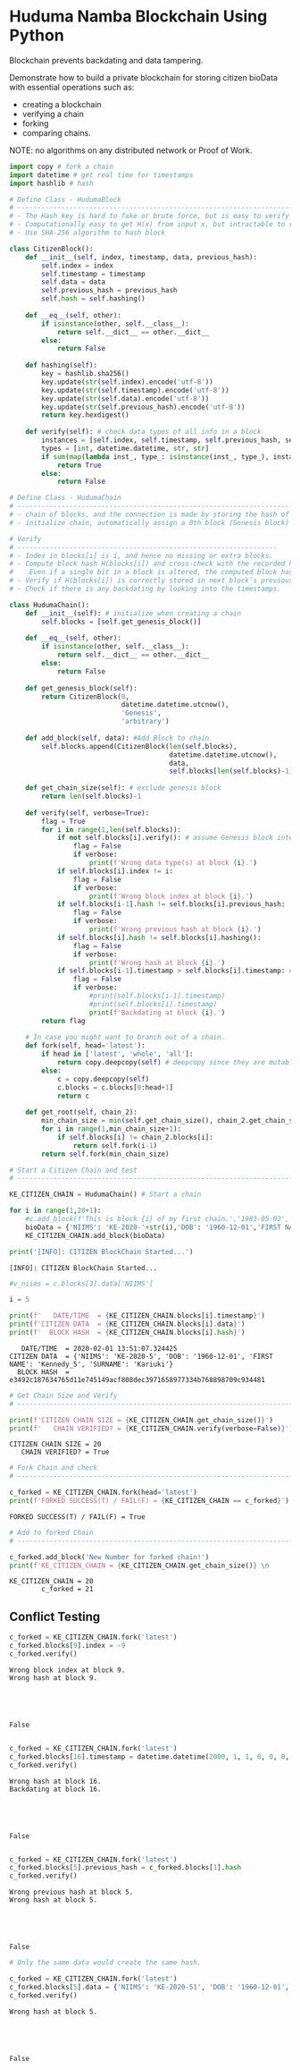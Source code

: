 # Huduma Namba Blockchain Using Python

Blockchain prevents backdating and data tampering.

Demonstrate how to build a private blockchain for storing citizen bioData with essential operations such as:

- creating a blockchain
- verifying a chain
- forking
- comparing chains.

NOTE: no algorithms on any distributed network or Proof of Work.


```python
import copy # fork a chain
import datetime # get real time for timestamps
import hashlib # hash
```


```python
# Define Class - HudumaBlock
# -----------------------------------------------------------------------------------------------------------------------------
# - The Hash key is hard to fake or brute force, but is easy to verify
# - Computationally easy to get H(x) from input x, but intractable to reverse the process
# - Use SHA-256 algorithm to hash block

class CitizenBlock():
    def __init__(self, index, timestamp, data, previous_hash):
        self.index = index
        self.timestamp = timestamp
        self.data = data
        self.previous_hash = previous_hash
        self.hash = self.hashing()
    
    def __eq__(self, other):
        if isinstance(other, self.__class__):
            return self.__dict__ == other.__dict__
        else:
            return False
    
    def hashing(self):
        key = hashlib.sha256()
        key.update(str(self.index).encode('utf-8'))
        key.update(str(self.timestamp).encode('utf-8'))
        key.update(str(self.data).encode('utf-8'))
        key.update(str(self.previous_hash).encode('utf-8'))
        return key.hexdigest()
    
    def verify(self): # check data types of all info in a block
        instances = [self.index, self.timestamp, self.previous_hash, self.hash]
        types = [int, datetime.datetime, str, str]
        if sum(map(lambda inst_, type_: isinstance(inst_, type_), instances, types)) == len(instances):
            return True
        else:
            return False
```


```python
# Define Class - HudumaChain
# -----------------------------------------------------------------------------------------------------------------------------
# - chain of blocks, and the connection is made by storing the hash of the previous block
# - initialize chain, automatically assign a 0th block (Genesis block) 

# Verify
# -----------------------------------------------------------------
# - Index in blocks[i] is i, and hence no missing or extra blocks.
# - Compute block hash H(blocks[i]) and cross-check with the recorded hash. 
#    Even if a single bit in a block is altered, the computed block hash would be entirely different.
# - Verify if H(blocks[i]) is correctly stored in next block’s previous_hash.
# - Check if there is any backdating by looking into the timestamps.

class HudumaChain():
    def __init__(self): # initialize when creating a chain
        self.blocks = [self.get_genesis_block()]
    
    def __eq__(self, other):
        if isinstance(other, self.__class__):
            return self.__dict__ == other.__dict__
        else:
            return False
    
    def get_genesis_block(self): 
        return CitizenBlock(0, 
                            datetime.datetime.utcnow(), 
                            'Genesis', 
                            'arbitrary')
    
    def add_block(self, data): #Add Block to chain
        self.blocks.append(CitizenBlock(len(self.blocks), 
                                        datetime.datetime.utcnow(), 
                                        data,
                                        self.blocks[len(self.blocks)-1].hash))
    
    def get_chain_size(self): # exclude genesis block
        return len(self.blocks)-1
    
    def verify(self, verbose=True): 
        flag = True
        for i in range(1,len(self.blocks)):
            if not self.blocks[i].verify(): # assume Genesis block integrity
                flag = False
                if verbose:
                    print(f'Wrong data type(s) at block {i}.')
            if self.blocks[i].index != i:
                flag = False
                if verbose:
                    print(f'Wrong block index at block {i}.')
            if self.blocks[i-1].hash != self.blocks[i].previous_hash:
                flag = False
                if verbose:
                    print(f'Wrong previous hash at block {i}.')
            if self.blocks[i].hash != self.blocks[i].hashing():
                flag = False
                if verbose:
                    print(f'Wrong hash at block {i}.')
            if self.blocks[i-1].timestamp > self.blocks[i].timestamp: # >= compare previous and current block create time
                flag = False
                if verbose:
                    #print(self.blocks[i-1].timestamp)
                    #print(self.blocks[i].timestamp)
                    print(f'Backdating at block {i}.')
        return flag
    
    # In case you might want to branch out of a chain. 
    def fork(self, head='latest'):
        if head in ['latest', 'whole', 'all']:
            return copy.deepcopy(self) # deepcopy since they are mutable
        else:
            c = copy.deepcopy(self)
            c.blocks = c.blocks[0:head+1]
            return c
    
    def get_root(self, chain_2):
        min_chain_size = min(self.get_chain_size(), chain_2.get_chain_size())
        for i in range(1,min_chain_size+1):
            if self.blocks[i] != chain_2.blocks[i]:
                return self.fork(i-1)
        return self.fork(min_chain_size)
```


```python
# Start a Citizen Chain and test
# -----------------------------------------------------------------------------------------------------------------------------

KE_CITIZEN_CHAIN = HudumaChain() # Start a chain

for i in range(1,20+1):
    #c.add_block(f'This is block {i} of my first chain.','1983-05-02','Kennedy','Kariuki')
    bioData = {'NIIMS': 'KE-2020-'+str(i),'DOB': '1960-12-01','FIRST NAME': 'Kennedy_'+str(i),'SURNAME': 'Kariuki'}
    KE_CITIZEN_CHAIN.add_block(bioData)

print('[INFO]: CITIZEN BlockChain Started...')
```

    [INFO]: CITIZEN BlockChain Started...
    


```python
#v_niims = c.blocks[3].data['NIIMS']

i = 5

print(f'   DATE/TIME  = {KE_CITIZEN_CHAIN.blocks[i].timestamp}')
print(f'CITIZEN DATA  = {KE_CITIZEN_CHAIN.blocks[i].data}')
print(f'  BLOCK HASH  = {KE_CITIZEN_CHAIN.blocks[i].hash}')
```

       DATE/TIME  = 2020-02-01 13:51:07.324425
    CITIZEN DATA  = {'NIIMS': 'KE-2020-5', 'DOB': '1960-12-01', 'FIRST NAME': 'Kennedy_5', 'SURNAME': 'Kariuki'}
      BLOCK HASH  = e3492c187634765d11e745149acf808dec3971658977334b768898709c934481
    


```python
# Get Chain Size and Verify
# -----------------------------------------------------------------------------------------------------------------------------

print(f'CITIZEN CHAIN SIZE = {KE_CITIZEN_CHAIN.get_chain_size()}')
print(f'   CHAIN VERIFIED? = {KE_CITIZEN_CHAIN.verify(verbose=False)}')
```

    CITIZEN CHAIN SIZE = 20
       CHAIN VERIFIED? = True
    


```python
# Fork Chain and check
# -----------------------------------------------------------------------------------------------------------------------------

c_forked = KE_CITIZEN_CHAIN.fork(head='latest')
print(f'FORKED SUCCESS(T) / FAIL(F) = {KE_CITIZEN_CHAIN == c_forked}')
```

    FORKED SUCCESS(T) / FAIL(F) = True
    


```python
# Add to forked Chain
# -----------------------------------------------------------------------------------------------------------------------------

c_forked.add_block('New Number for forked chain!')
print(f'KE_CITIZEN_CHAIN = {KE_CITIZEN_CHAIN.get_chain_size()} \n        c_forked = {c_forked.get_chain_size()}')
```

    KE_CITIZEN_CHAIN = 20 
            c_forked = 21
    

## Conflict Testing


```python
c_forked = KE_CITIZEN_CHAIN.fork('latest')
c_forked.blocks[9].index = -9
c_forked.verify()
```

    Wrong block index at block 9.
    Wrong hash at block 9.
    




    False




```python

c_forked = KE_CITIZEN_CHAIN.fork('latest')
c_forked.blocks[16].timestamp = datetime.datetime(2000, 1, 1, 0, 0, 0, 0)
c_forked.verify()
```

    Wrong hash at block 16.
    Backdating at block 16.
    




    False




```python

c_forked = KE_CITIZEN_CHAIN.fork('latest')
c_forked.blocks[5].previous_hash = c_forked.blocks[1].hash
c_forked.verify()
```

    Wrong previous hash at block 5.
    Wrong hash at block 5.
    




    False




```python
# Only the same data would create the same hash.

c_forked = KE_CITIZEN_CHAIN.fork('latest')
c_forked.blocks[5].data = {'NIIMS': 'KE-2020-51', 'DOB': '1960-12-01', 'FIRST NAME': 'Kennedy_XXXX', 'SURNAME': 'Kariuki'}
c_forked.verify()
```

    Wrong hash at block 5.
    




    False




```python

```

